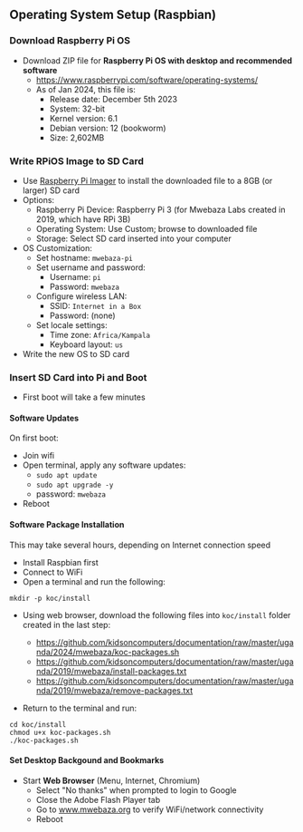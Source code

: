 ## Operating System Setup (Raspbian)

### Download Raspberry Pi OS

* Download ZIP file for **Raspberry Pi OS with desktop and recommended software**
  * https://www.raspberrypi.com/software/operating-systems/
  * As of Jan 2024, this file is:
    * Release date: December 5th 2023
    * System: 32-bit
    * Kernel version: 6.1
    * Debian version: 12 (bookworm)
    * Size: 2,602MB


### Write RPiOS Image to SD Card

* Use [Raspberry Pi Imager](https://www.raspberrypi.com/software/) to install the downloaded file to a 8GB (or larger) SD card
* Options:
  * Raspberry Pi Device: Raspberry Pi 3 (for Mwebaza Labs created in 2019, which have RPi 3B)
  * Operating System: Use Custom; browse to downloaded file
  * Storage: Select SD card inserted into your computer
* OS Customization:
  * Set hostname: `mwebaza-pi`
  * Set username and password:
    * Username: `pi`
    * Password: `mwebaza`
  * Configure wireless LAN:
    * SSID: `Internet in a Box`
    * Password: (none)
  * Set locale settings:
    * Time zone: `Africa/Kampala`
    * Keyboard layout: `us`
* Write the new OS to SD card


### Insert SD Card into Pi and Boot

* First boot will take a few minutes 




#### Software Updates

On first boot:
* Join wifi
* Open terminal, apply any software updates:
  * `sudo apt update`
  * `sudo apt upgrade -y`
  * password: `mwebaza`
* Reboot


#### Software Package Installation

This may take several hours, depending on Internet connection speed

* Install Raspbian first
* Connect to WiFi
* Open a terminal and run the following:
```
mkdir -p koc/install
```

* Using web browser, download the following files into `koc/install` folder created in the last step:
  * https://github.com/kidsoncomputers/documentation/raw/master/uganda/2024/mwebaza/koc-packages.sh
  * https://github.com/kidsoncomputers/documentation/raw/master/uganda/2019/mwebaza/install-packages.txt
  * https://github.com/kidsoncomputers/documentation/raw/master/uganda/2019/mwebaza/remove-packages.txt

* Return to the terminal and run:
```
cd koc/install
chmod u+x koc-packages.sh
./koc-packages.sh
```


#### Set Desktop Backgound and Bookmarks





* Start **Web Browser** (Menu, Internet, Chromium)
  * Select "No thanks" when prompted to login to Google
  * Close the Adobe Flash Player tab
  * Go to www.mwebaza.org to verify WiFi/network connectivity
  * Reboot

